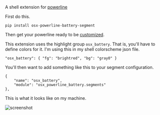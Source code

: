 A shell extension for [powerline](https://github.com/Lokaltog/powerline)

First do this.

    pip install osx-powerline-battery-segment

Then get your powerline ready to be [customized](https://powerline.readthedocs.org/en/latest/configuration.html#quick-guide).

This extension uses the highlight group `osx_battery`.  That is, you'll have to define colors for it.  I'm using this in my shell colorscheme json file.

    "osx_battery": { "fg": "brightred", "bg": "gray0" }

You'll then want to add something like this to your segment configuration.

    {
        "name": "osx_battery",
        "module": "osx_powerline_battery.segments"
    },

This is what it looks like on my machine.

![screenshot](fathwad.github.org/osx-powerline-battery/screenshot.png)
